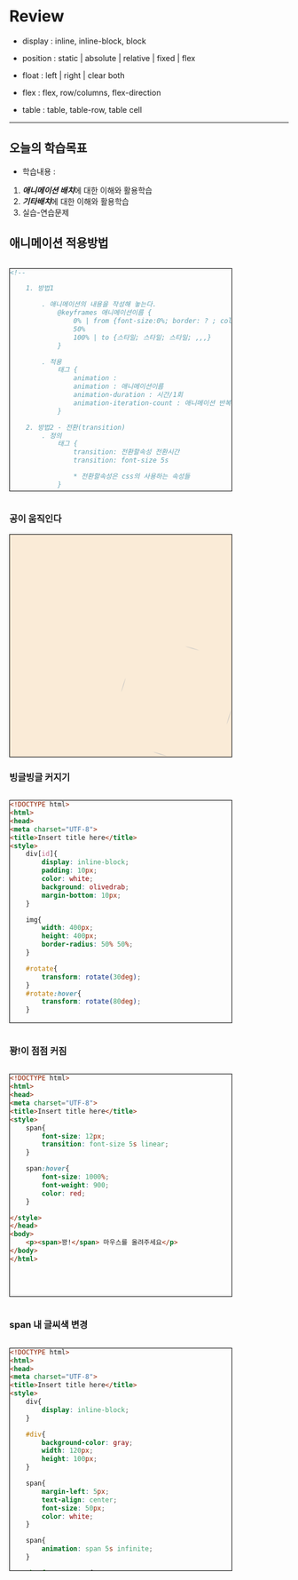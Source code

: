 # Review
- display : inline, inline-block, block
- position : static | absolute | relative | fixed | flex
- float : left | right | clear both

- flex : flex, row/columns, flex-direction
- table : table, table-row, table cell


-----------------------------------------------------------------------------------------------

## 오늘의 학습목표
- 학습내용 :
1) ***애니메이션 배치***에 대한 이해와 활용학습
2) ***기타배치***에 대한 이해와 활용학습
3) 실습-연습문제


## 애니메이션 적용방법
```html
<!-- 

	1. 방법1

		. 애니메이션의 내용을 작성해 놓는다.
			@keyframes 애니메이션이름 {
				0% | from {font-size:0%; border: ? ; color: ?}
				50%
				100% | to {스타일; 스타일; 스타일; ,,,}
			}

		. 적용
			태그 {
				animation :
				animation : 애니메이션이름
				animation-duration : 시간/1회
				animation-iteration-count : 애니메이션 반복횟수 (infinite)
			}

	2. 방법2 - 전환(transition)
		. 정의
			태그 {
				transition: 전환할속성 전환시간
				transition: font-size 5s

				* 전환할속성은 css의 사용하는 속성들
			}

		. 적용
			태그:hover{
				font-size: 200%;
			}

	3. 방법3 - 변환(transform)
		. 적용1
				태그{
					transform: translate(x,y) | translateX() | translateX(n) ,, - 이동
								scale(w,h) | scaleX(n) = 확대/축소					- 확대/축소
								rotate(각도deg,각도deg) | rotateX(각도) - 회전			- 회전
								skew(x각도, y각도) | skewX(각도)						- 기울임

					transfomr-origin: left top - 중심점
				}

		. 적용2
				#keyframe 이름 {
					from {transform: rotateX(-20deg) rotateY(360deg)}
					to {transform: rotateX(-20deg) rotateY(0deg)}

				}


transition: font-size 5s linear;
			linear | ease | ease-in | ease-out | ease-in-out
 -->
```

### 공이 움직인다
<!DOCTYPE html>
<html>
<head>
<meta charset="UTF-8">
<title>Insert title here</title>
<style>
	@keyframes rotation{
		10%{
			transform: rotate(90deg);
			transform-origin: 50% 50%;
		}
		10%{
			transform: rotate(0deg);
		}

		30%{
			transform-origin: 0% 0%;
			transform: translate(300px 300px);
		}

		60%{
			transform: rotate(180deg);
		}

	}
	div{
		display: inline-block;
		width: 400px;
		height: 400px;
		background-color: antiquewhite;
		border: 1px solid black;
	}
	img{
		width: 200px;
		height: 200px;
		margin: 200px;
		border-radius: 50% 50%;

		animation: rotation 1s;
		transform-origin: 50% 50%;
	/* 	animation-iteration-count: infinite; */
	}

</style>
</head>
<body>
	<div id="a">
		<img alt="" src="./image/back.jpg">
	</div>
</body>
</html>

### 빙글빙글 커지기
```html
<!DOCTYPE html>
<html>
<head>
<meta charset="UTF-8">
<title>Insert title here</title>
<style>
	div[id]{
		display: inline-block;
		padding: 10px;
		color: white;
		background: olivedrab;
		margin-bottom: 10px;
	}

	img{
		width: 400px;
		height: 400px;
		border-radius: 50% 50%;
	}

	#rotate{
		transform: rotate(30deg);
	}
	#rotate:hover{
		transform: rotate(80deg);
	}

	/* 해볼것 */

	img[alt]{
		/* transform: translate(30px, 50px);
		transform: scale(1.5,1.7);
		transform:rotate(90deg) */

		animation: myanimation1 10s linear 2s 3 normal;
	}

	
	@keyframes myanimation1 {
		20%{
			transform: translate(30px, 50px);
		}
		40%{
			transform: scale(0.5,0.7);

		}
		10%{
			transform: rotate(180deg);
		}
		10%{
			width: 500px;
		}
		20%{
			height: 500px;
		}
	}

</style>
</head>
<body>
	<h3>다양한 Transform</h3>
	<hr>
	<div id="rotate">rotate 20deg</div>
	<div id="skew">skew(0,-20deg)</div>
	<div id="translate">translate(100px)</div>
	<div id="scale">scale(3,1)</div>

	<img alt="" src="./image/버거킹3.jpg">
</body>
</html>
```

### 꽝!이 점점 커짐
```html
<!DOCTYPE html>
<html>
<head>
<meta charset="UTF-8">
<title>Insert title here</title>
<style>
	span{
		font-size: 12px;
		transition: font-size 5s linear;
	}

	span:hover{
		font-size: 1000%;
		font-weight: 900;
		color: red;
	}

</style>
</head>
<body>
	<p><span>꽝!</span> 마우스를 올려주세요</p>
</body>
</html>
```

### span 내 글씨색 변경
```html
<!DOCTYPE html>
<html>
<head>
<meta charset="UTF-8">
<title>Insert title here</title>
<style>
	div{
		display: inline-block;
	}

	#div{
		background-color: gray;
		width: 120px;
		height: 100px;
	}

	span{
		margin-left: 5px;
		text-align: center;
		font-size: 50px;
		color: white;
	}

	span{
		animation: span 5s infinite;
	}

	@keyframes span {
		25% {color: red;}
		50% {color: green;}
		75% {color: blue;}
	}

</style>
</head>
<body>
	<div><p><div id="div"><span>span</span></div>텍스트를 5초에 blue,green,red,로 무한 반복합니다.</p></div>
</body>
</html>
```
